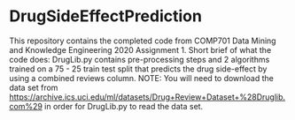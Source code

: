# DrugSideEffectPrediction

This repository contains the completed code from COMP701 Data Mining and Knowledge Engineering 2020 Assignment 1.
Short brief of what the code does:
DrugLib.py contains pre-processing steps and 2 algorithms trained on a 75 - 25 train test split that predicts the drug side-effect by using a combined reviews column.
NOTE: You will need to download the data set from https://archive.ics.uci.edu/ml/datasets/Drug+Review+Dataset+%28Druglib.com%29 in order for DrugLib.py to read the data set.

